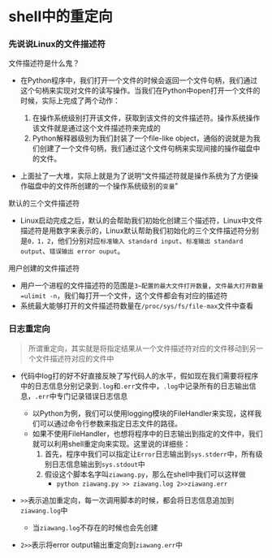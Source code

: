 # shell中的重定向

### 先说说Linux的文件描述符
文件描述符是什么鬼？
- 在Python程序中，我们打开一个文件的时候会返回一个文件句柄，我们通过这个句柄来实现对文件的读写操作。当我们在Python中open打开一个文件的时候，实际上完成了两个动作：
    1. 在操作系统级别打开该文件，获取到该文件的文件描述符。操作系统操作该文件就是通过这个文件描述符来完成的
    2. Python解释器级别为我们封装了一个file-like object，通俗的说就是为我们创建了一个文件句柄，我们通过这个文件句柄来实现间接的操作磁盘中的文件。

- 上面扯了一大堆，实际上就是为了说明“文件描述符就是操作系统为了方便操作磁盘中的文件所创建的一个操作系统级别的`变量`”


默认的三个文件描述符
- Linux启动完成之后，默认的会帮助我们初始化创建三个描述符，Linux中文件描述符是用数字来表示的，Linux默认帮助我们初始化的三个文件描述符分别是`0，1，2`，他们分别对应`标准输入 standard input`、`标准输出 standard output`、`错误输出 error ouput`。

用户创建的文件描述符
- 用户一个进程的文件描述符的范围是`3~配置的最大文件打开数量`，`文件最大打开数量=ulimit -n`，我们每打开一个文件，这个文件都会有对应的描述符
- 系统最大能够打开的文件描述符数量在`/proc/sys/fs/file-max`文件中查看


### 日志重定向
> 所谓重定向，其实就是将指定结果从一个文件描述符对应的文件移动到另一个文件描述符对应的文件中

- 代码中log打的好不好直接反映了写代码人的水平，假如现在我们需要将程序中的日志信息分别记录到`.log`和`.err`文件中，`.log`中记录所有的日志输出信息，`.err`中专门记录错误日志信息
    - 以Python为例，我们可以使用logging模块的FileHandler来实现，这样我们可以通过命令行参数来指定日志文件的路径。
    - 如果不使用FileHandler，也想将程序中的日志输出到指定的文件中，我们就可以利用shell重定向来实现。这里说的详细些：
        1. 首先，程序中我们可以指定让`Error`日志输出到`sys.stderr`中，所有级别日志信息输出到`sys.stdout`中
        2. 假设这个脚本名字叫`ziawang.py`，那么在shell中我们可以这样做
            - `python ziawang.py >> ziawang.log 2>>ziawang.err`

- `>>`表示追加重定向，每一次调用脚本的时候，都会将日志信息追加到`ziawang.log`中
    - 当`ziawang.log`不存在的时候也会先创建
- `2>>`表示将error output输出重定向到`ziawang.err`中



